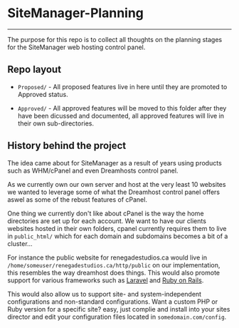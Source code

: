 # SiteManager-Planning
---
The purpose for this repo is to collect all thoughts on the planning stages for the SiteManager web hosting control panel.  

## Repo layout

* `Proposed/` - All proposed features live in here until they are promoted to Approved status.

* `Approved/` - All approved features will be moved to this folder after they have been dicussed and documented, all approved features will live in their own sub-directories.  

## History behind the project

The idea came about for SiteManager as a result of years using products such as WHM/cPanel and even Dreamhosts control panel.

As we currently own our own server and host at the very least 10 websites we wanted to leverage some of what the Dreamhost control panel offers aswel as some of the rebust features of cPanel.

One thing we currently don't like about cPanel is the way the home directories are set up for each account.  We want to have our clients websites hosted in their own folders, cpanel currently requires them to live in `public_html/` which for each domain and subdomains becomes a bit of a cluster...

For instance the public website for renegadestudios.ca would live in `/home/someuser/renegadestudios.ca/http/public` on our implementation, this resembles the way dreamhost does things.  This would also promote support for various frameworks such as [Laravel](http://laravel.com) and [Ruby on Rails](http://rubyonrails.org).

This would also allow us to support site- and system-independent configurations and non-standard configurations.  Want a custom PHP or Ruby version for a specific site? easy, just complie and install into your sites director and edit your configuration files located in `somedomain.com/config`.
